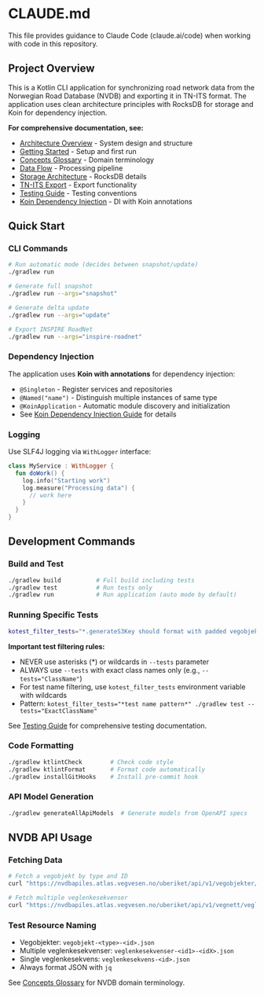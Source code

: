 # CLAUDE.md

This file provides guidance to Claude Code (claude.ai/code) when working with code in this repository.

## Project Overview

This is a Kotlin CLI application for synchronizing road network data from the Norwegian Road Database (NVDB) and exporting it in TN-ITS format. The application uses clean architecture principles with RocksDB for storage and Koin for dependency injection.

**For comprehensive documentation, see:**
- [Architecture Overview](docs/ARCHITECTURE.md) - System design and structure
- [Getting Started](docs/GETTING_STARTED.md) - Setup and first run
- [Concepts Glossary](docs/CONCEPTS.md) - Domain terminology
- [Data Flow](docs/DATA_FLOW.md) - Processing pipeline
- [Storage Architecture](docs/STORAGE.md) - RocksDB details
- [TN-ITS Export](docs/TNITS_EXPORT.md) - Export functionality
- [Testing Guide](docs/TESTING.md) - Testing conventions
- [Koin Dependency Injection](docs/KOIN_DEPENDENCY_INJECTION.md) - DI with Koin annotations

## Quick Start

### CLI Commands

```bash
# Run automatic mode (decides between snapshot/update)
./gradlew run

# Generate full snapshot
./gradlew run --args="snapshot"

# Generate delta update
./gradlew run --args="update"

# Export INSPIRE RoadNet
./gradlew run --args="inspire-roadnet"
```

### Dependency Injection

The application uses **Koin with annotations** for dependency injection:
- `@Singleton` - Register services and repositories
- `@Named("name")` - Distinguish multiple instances of same type
- `@KoinApplication` - Automatic module discovery and initialization
- See [Koin Dependency Injection Guide](docs/KOIN_DEPENDENCY_INJECTION.md) for details

### Logging

Use SLF4J logging via `WithLogger` interface:

```kotlin
class MyService : WithLogger {
  fun doWork() {
    log.info("Starting work")
    log.measure("Processing data") {
      // work here
    }
  }
}
```

## Development Commands

### Build and Test

```bash
./gradlew build          # Full build including tests
./gradlew test           # Run tests only
./gradlew run            # Run application (auto mode by default)
```

### Running Specific Tests

```bash
kotest_filter_tests="*.generateS3Key should format with padded vegobjekttype for speed limits" ./gradlew test --info --rerun --tests="SpeedLimitExporterTest"
```

**Important test filtering rules:**
- NEVER use asterisks (*) or wildcards in `--tests` parameter
- ALWAYS use `--tests` with exact class names only (e.g., `--tests="ClassName"`)
- For test name filtering, use `kotest_filter_tests` environment variable with wildcards
- Pattern: `kotest_filter_tests="*test name pattern*" ./gradlew test --tests="ExactClassName"`

See [Testing Guide](docs/TESTING.md) for comprehensive testing documentation.

### Code Formatting

```bash
./gradlew ktlintCheck        # Check code style
./gradlew ktlintFormat       # Format code automatically
./gradlew installGitHooks    # Install pre-commit hook
```

### API Model Generation

```bash
./gradlew generateAllApiModels  # Generate models from OpenAPI specs
```

## NVDB API Usage

### Fetching Data

```bash
# Fetch a vegobjekt by type and ID
curl "https://nvdbapiles.atlas.vegvesen.no/uberiket/api/v1/vegobjekter/105/85283803?inkluder=alle" | jq > vegobjekt-105-85283803.json

# Fetch multiple veglenkesekvenser
curl "https://nvdbapiles.atlas.vegvesen.no/uberiket/api/v1/vegnett/veglenkesekvenser?ider=41423,42424" | jq > veglenkesekvenser-41423-42424.json
```

### Test Resource Naming

- Vegobjekter: `vegobjekt-<type>-<id>.json`
- Multiple veglenkesekvenser: `veglenkesekvenser-<id1>-<idX>.json`
- Single veglenkesekvens: `veglenkesekvens-<id>.json`
- Always format JSON with `jq`

See [Concepts Glossary](docs/CONCEPTS.md) for NVDB domain terminology.
